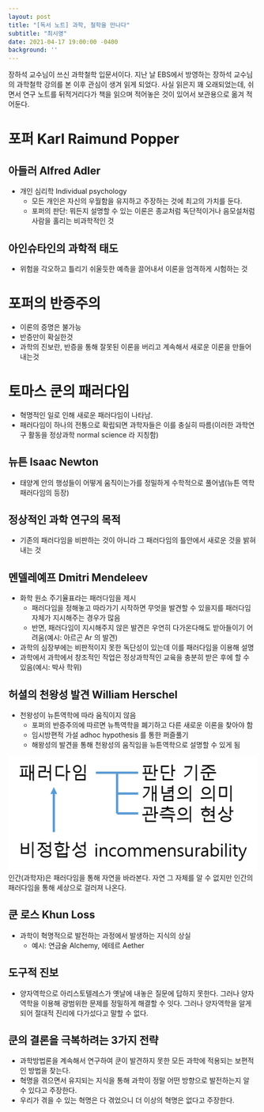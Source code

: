```yaml
---
layout: post
title: "[독서 노트] 과학, 철학을 만나다"
subtitle: "최시영"
date: 2021-04-17 19:00:00 -0400
background: ''
---
```

장하석 교수님이 쓰신 과학철학 입문서이다. 지난 날 EBS에서 방영하는 장하석 교수님의 과학철학 강의를 본 이후 관심이 생겨 읽게 되었다. 사실 읽은지 꽤 오래되었는데, 쉬면서 연구 노트를 뒤적거리다가 책을 읽으며 적어놓은 것이 있어서 보관용으로 옮겨 적어둔다.

# 포퍼 Karl Raimund Popper
## 아들러 Alfred Adler
* 개인 심리학 Individual psychology
  - 모든 개인은 자신의 우월함을 유지하고 주장하는 것에 최고의 가치를 둔다.
  - 포퍼의 판단: 뭐든지 설명할 수 있는 이론은 종교처럼 독단적이거나 음모설처럼 사람을 홀리는 비과학적인 것

## 아인슈타인의 과학적 태도
* 위험을 각오하고 틀리기 쉬울듯한 예측을 끌어내서 이론을 엄격하게 시험하는 것

# 포퍼의 반증주의
* 이론의 증명은 불가능
* 반증만이 확실한것
* 과학의 진보란, 반증을 통해 잘못된 이론을 버리고 계속해서 새로운 이론을 만들어내는것

# 토마스 쿤의 패러다임
* 혁명적인 일로 인해 새로운 패러다임이 나타남.
* 패러다임이 하나의 전통으로 확립되면 과학자들은 이를 충실히 따름(이러한 과학연구 활동을 정상과학 normal science 라 지칭함)

## 뉴튼 Isaac Newton
* 태양계 안의 행성들이 어떻게 움직이는가를 정밀하게 수학적으로 풀어냄(뉴튼 역학 패러다임의 등장)

## 정상적인 과학 연구의 목적
* 기존의 패러다임을 비판하는 것이 아니라 그 패러다임의 틀안에서 새로운 것을 밝혀내는 것

## 멘델레예프 Dmitri Mendeleev
* 화학 원소 주기율표라는 패러다임을 제시
  - 패러다임을 정해놓고 따라가기 시작하면 무엇을 발견할 수 있을지를 패러다임 자체가 지시해주는 경우가 많음
  - 반면, 패러다임이 지시해주지 않은 발견은 우연히 다가온다해도 받아들이기 어려움(예시: 아르곤 Ar 의 발견)
* 과학의 심장부에는 비판적이지 못한 독단성이 있는데 이를 패러다임을 이용해 설명
* 과학에서 과학에서 창조적인 작업은 정상과학적인 교육을 충분히 받은 후에 할 수 있음(예시: 박사 학위)

## 허셜의 천왕성 발견 William Herschel
* 천왕성이 뉴튼역학에 따라 움직이지 않음
  - 포퍼의 반증주의에 따르면 뉴특역학을 폐기하고 다른 새로운 이론을 찾아야 함
  - 임시방편적 가설 adhoc hypothesis 를 통한 퍼즐풀기
  - 해왕성의 발견을 통해 천왕성의 움직임을 뉴튼역학으로 설명할 수 있게 됨

![Alt text](/img/posts/SciPhilMeet_fig01.png)
인간(과학자)은 패러다임을 통해 자연을 바라본다. 자연 그 자체를 알 수 없지만 인간의 패러다임을 통해 세상으로 걸러져 나온다.

## 쿤 로스 Khun Loss
* 과학이 혁명적으로 발전하는 과정에서 발생하는 지식의 상실
  - 예시: 연금술 Alchemy, 에테르 Aether

## 도구적 진보
* 양자역학으로 아리스토텔레스가 옛날에 내놓은 질문에 답하지 못한다. 그러나 양자역학을 이용해 광범위한 문제를 정밀하게 해결할 수 잇다. 그러나 양자역학을 알게되어 절대적 진리에 다가섰다고 말할 수 없다.

## 쿤의 결론을 극복하려는 3가지 전략
* 과학방법론을 계속해서 연구하여 쿤이 발견하지 못한 모든 과학에 적용되는 보편적인 방법을 찾는다.
* 혁명을 겪으면서 유지되는 지식을 통해 과학이 정말 어떤 방향으로 발전하는지 알 수 있다고 주장한다.
* 우리가 겪을 수 있는 혁명은 다 겪었으니 더 이상의 혁명은 없다고 주장한다.